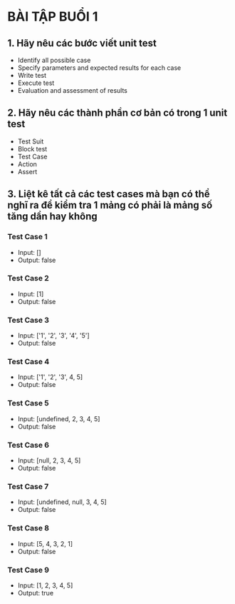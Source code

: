 # BÀI TẬP BUỔI 1

## 1. Hãy nêu các bước viết unit test

- Identify all possible case
- Specify parameters and expected results for each case
- Write test
- Execute test
- Evaluation and assessment of results

## 2. Hãy nêu các thành phần cơ bản có trong 1 unit test

- Test Suit
- Block test
- Test Case
- Action
- Assert

## 3. Liệt kê tất cả các test cases mà bạn có thể nghĩ ra để kiểm tra 1 mảng có phải là mảng số tăng dần hay không

### Test Case 1
- Input: []
- Output: false
### Test Case 2
- Input: [1]
- Output: false
### Test Case 3
- Input: ['1', '2', '3', '4', '5']
- Output: false
### Test Case 4
- Input: ['1', '2', '3', 4, 5]
- Output: false
### Test Case 5
- Input: [undefined, 2, 3, 4, 5]
- Output: false
### Test Case 6
- Input: [null, 2, 3, 4, 5]
- Output: false
### Test Case 7
- Input: [undefined, null, 3, 4, 5]
- Output: false
### Test Case 8
- Input: [5, 4, 3, 2, 1]
- Output: false
### Test Case 9
- Input: [1, 2, 3, 4, 5]
- Output: true
